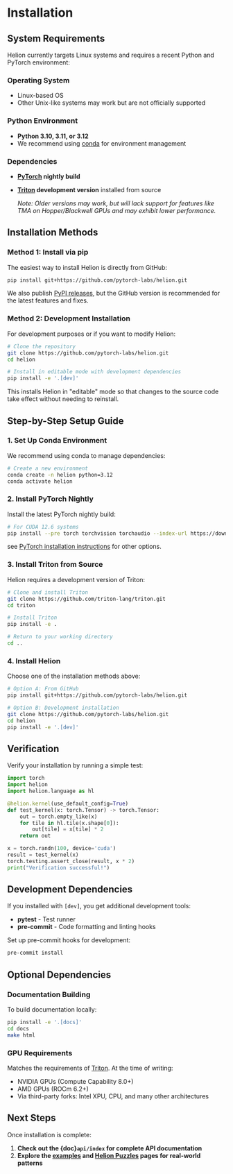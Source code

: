 # Installation

## System Requirements

Helion currently targets Linux systems and requires a recent Python and PyTorch environment:

### Operating System
- Linux-based OS
- Other Unix-like systems may work but are not officially supported

### Python Environment
- **Python 3.10, 3.11, or 3.12**
- We recommend using [conda](https://www.anaconda.com/docs/getting-started/miniconda/install) for environment management

### Dependencies
- **[PyTorch](https://github.com/pytorch/pytorch) nightly build**
- **[Triton](https://github.com/triton-lang/triton) development version** installed from source

  *Note: Older versions may work, but will lack support for features like TMA on Hopper/Blackwell GPUs and may exhibit lower performance.*

## Installation Methods

### Method 1: Install via pip

The easiest way to install Helion is directly from GitHub:

```bash
pip install git+https://github.com/pytorch-labs/helion.git
```

We also publish [PyPI releases](https://pypi.org/project/helion/), but the GitHub version is recommended for the latest features and fixes.

### Method 2: Development Installation

For development purposes or if you want to modify Helion:

```bash
# Clone the repository
git clone https://github.com/pytorch-labs/helion.git
cd helion

# Install in editable mode with development dependencies
pip install -e '.[dev]'
```

This installs Helion in "editable" mode so that changes to the source code take effect without needing to reinstall.

## Step-by-Step Setup Guide

### 1. Set Up Conda Environment

We recommend using conda to manage dependencies:

```bash
# Create a new environment
conda create -n helion python=3.12
conda activate helion
```

### 2. Install PyTorch Nightly

Install the latest PyTorch nightly build:

```bash
# For CUDA 12.6 systems
pip install --pre torch torchvision torchaudio --index-url https://download.pytorch.org/whl/nightly/cu126
```
see [PyTorch installation instructions](https://pytorch.org/get-started/locally/) for other options.

### 3. Install Triton from Source

Helion requires a development version of Triton:

```bash
# Clone and install Triton
git clone https://github.com/triton-lang/triton.git
cd triton

# Install Triton
pip install -e .

# Return to your working directory
cd ..
```

### 4. Install Helion

Choose one of the installation methods above:

```bash
# Option A: From GitHub
pip install git+https://github.com/pytorch-labs/helion.git

# Option B: Development installation
git clone https://github.com/pytorch-labs/helion.git
cd helion
pip install -e '.[dev]'
```

## Verification

Verify your installation by running a simple test:

```python
import torch
import helion
import helion.language as hl

@helion.kernel(use_default_config=True)
def test_kernel(x: torch.Tensor) -> torch.Tensor:
    out = torch.empty_like(x)
    for tile in hl.tile(x.shape[0]):
        out[tile] = x[tile] * 2
    return out

x = torch.randn(100, device='cuda')
result = test_kernel(x)
torch.testing.assert_close(result, x * 2)
print("Verification successful!")
```

## Development Dependencies

If you installed with `[dev]`, you get additional development tools:

- **pytest** - Test runner
- **pre-commit** - Code formatting and linting hooks

Set up pre-commit hooks for development:

```bash
pre-commit install
```

## Optional Dependencies

### Documentation Building

To build documentation locally:

```bash
pip install -e '.[docs]'
cd docs
make html
```

### GPU Requirements

Matches the requirements of [Triton](https://github.com/triton-lang/triton).  At the time of writing:
* NVIDIA GPUs (Compute Capability 8.0+)
* AMD GPUs (ROCm 6.2+)
* Via third-party forks: Intel XPU, CPU, and many other architectures

## Next Steps

Once installation is complete:

1. **Check out the {doc}`api/index` for complete API documentation**
2. **Explore the [examples](examples/) and [Helion Puzzles](helion_puzzles) pages for real-world patterns**
